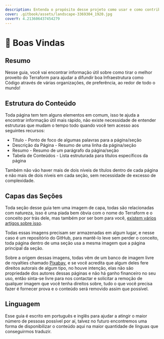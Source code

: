 ```yaml
---
description: Entenda o propósito desse projeto como usar e como contribuir.
cover: .gitbook/assets/landscape-3369304_1920.jpg
coverY: 4.213606437454279
---
```


# 🥳 Boas Vindas

## Resumo

Nesse guia, você vai encontrar informação útil sobre como tirar o melhor proveito do Terraform para ajudar a difundir boa Infraestrutura como Código através de várias organizações, de preferência, ao redor de todo o mundo!

## Estrutura do Conteúdo

Toda página tem tem alguns elementos em comum, isso te ajuda a encontrar informação útil mais rápido, não existe necessidade de entender estruturas que mudam o tempo todo quando você tem acesso aos seguintes recursos:&#x20;

* Título - Ponto de foco de algumas palavras para a página/seção
* Descrição da Página - Resumo de uma linha da página/seção
* Resumo - Resumo de um parágrafo da página/seção
* Tabela de Conteúdos - Lista estruturada para títulos específicos da página

Também não vão haver mais de dois níveis de títulos dentro de cada página e não mais de dois níveis em cada seção, sem necessidade de excesso de complexidade.

## Capas das Seções

Toda seção desse guia tem uma imagem de capa, todas são relacionadas com natureza, isso é uma piada bem óbvia com o nome do Terraform e o conceito por trás dele, mas também por ser bom para você, [existem vários artigos sobre isso](https://letmegooglethat.com/?q=ver+imagens+da+natureza+faz+bem).

Todas essas imagens precisam ser armazenadas em algum lugar, e nesse caso é um repositório do GitHub, para mantê-lo leve sem perder o conceito, toda página dentro de uma seção usa a mesma imagem que a página principal da seção.

Sobre a origem dessas imagens, todas vêm de um banco de imagem livre de royalties chamado [Pixabay](https://pixabay.com), e se você acredita que algum deles fere direitos autorais de algum tipo, no houve intenção, elas não são propriedade dos autores dessas páginas e não há ganho financeiro no seu uso, então sinta-se livre para nos contactar e solicitar a remoção de qualquer imagem que você tenha direitos sobre, tudo o que você precisa fazer é fornecer prova e o conteúdo será removido assim que possível.

## Linguagem

Esse guia é escrito em português e inglês para ajudar a atingir o maior número de pessoas possível por aí, talvez no futuro encontremos uma forma de disponibilizar o conteúdo aqui na maior quantidade de línguas que conseguirmos traduzir.
